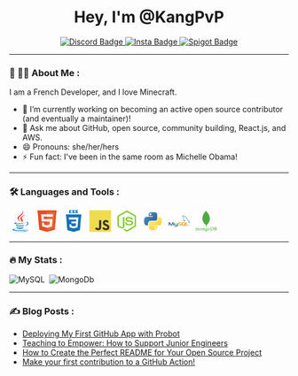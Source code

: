 <div id="header" align="center">
  <h1>
    Hey, I'm @KangPvP
  </h1>
  <div id="badges">
    <a href="https://discord.gg/EtxNkW8HSx">
      <img src="https://img.shields.io/badge/KangPvP%231304-gray?logo=discord" alt="Discord Badge"/>
    </a>
    <a href="https://www.instagram.com/kangpvp/">
      <img src="https://img.shields.io/badge/KangPvP-gray?logo=instagram" alt="Insta Badge"/>
    </a>
    <a href="https://www.spigotmc.org/members/kangpvp.1524474/">
      <img src="https://img.shields.io/badge/Spigot-MC-yellow" alt="Spigot Badge"/>
    </a>
  </div>
</div>
<div align="center">
</div>

---

### 👋 👩‍💻 About Me :
I am a French Developer, and I love Minecraft.

- 🌱  I’m currently working on becoming an active open source contributor (and eventually a maintainer)!
- 💬 Ask me about GitHub, open source, community building, React.js, and AWS.
- 😄 Pronouns: she/her/hers
- ⚡ Fun fact: I've been in the same room as Michelle Obama! 

---

### :hammer_and_wrench: Languages and Tools :
<div>
  <img src="https://github.com/devicons/devicon/blob/master/icons/java/java-original.svg" title="Java" alt="JAVA" width="40" height="40"/>&nbsp;
  <img src="https://github.com/devicons/devicon/blob/master/icons/html5/html5-original.svg" title="HTML5" alt="HTML" width="40" height="40"/>&nbsp;
  <img src="https://github.com/devicons/devicon/blob/master/icons/css3/css3-plain-wordmark.svg"  title="CSS3" alt="CSS" width="40" height="40"/>&nbsp;
  <img src="https://github.com/devicons/devicon/blob/master/icons/javascript/javascript-original.svg" title="JavaScript" alt="JavaScript" width="40" height="40"/>&nbsp;
  <img src="https://github.com/devicons/devicon/blob/master/icons/nodejs/nodejs-original.svg" title="NodeJS" alt="NodeJS" width="40" height="40"/>&nbsp;
  <img src="https://github.com/devicons/devicon/blob/master/icons/python/python-original.svg" title="Python" alt="Python" width="40" height="40"/>&nbsp;
  <img src="https://github.com/devicons/devicon/blob/master/icons/mysql/mysql-original-wordmark.svg" title="MySQL"  alt="MySQL" width="40" height="40"/>&nbsp;
  <img src="https://github.com/devicons/devicon/blob/master/icons/mongodb/mongodb-plain-wordmark.svg" title="MongoDb" alt="MongoDb" width="40" height="40"/>&nbsp;
</div>

---

### :fire: My Stats :
<!--[![GitHub Streak](http://github-readme-streak-stats.herokuapp.com?user=KangPvP&theme=darcula&border_radius=5)](https://git.io/streak-stats)-->
<div>  
  <img src="https://github-readme-stats.vercel.app/api/top-langs/?username=KangPvP&layout=compact&theme=darcula&border_radius=5" title="MySQL"  alt="MySQL"/>&nbsp;
  <img src="https://github-readme-stats.vercel.app/api/top-langs/?username=KangPvP&layout=compact&theme=darcula&border_radius=5" title="MongoDb" alt="MongoDb"/>&nbsp;
</div>

---

### :writing_hand: Blog Posts :
<!-- BLOG-POST-LIST:START  https://shields.io/ -->
- [Deploying My First GitHub App with Probot](https://dev.to/github/developing-my-first-github-app-with-probot-3g0p)
- [Teaching to Empower: How to Support Junior Engineers](https://blackgirlbytes.dev/how-to-support-early-career-developers)
- [How to Create the Perfect README for Your Open Source Project](https://dev.to/github/how-to-create-the-perfect-readme-for-your-open-source-project-1k69)
- [Make your first contribution to a GitHub Action!](https://dev.to/github/how-to-edit-a-github-action-3j14)
<!-- BLOG-POST-LIST:END -->


